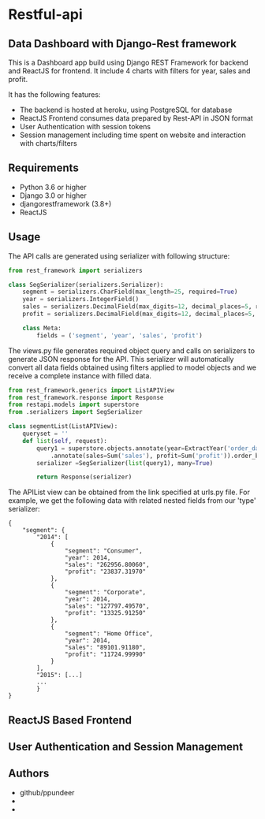# Restful-api

## Data Dashboard with Django-Rest framework
This is a Dashboard app build using Django REST Framework for backend and ReactJS for frontend. It include 4 charts with filters for year, sales and profit.

It has the following features:
- The backend is hosted at heroku, using PostgreSQL for database
- ReactJS Frontend consumes data prepared by Rest-API in JSON format
- User Authentication with session tokens
- Session management including time spent on website and interaction with charts/filters

## Requirements
- Python 3.6 or higher
- Django 3.0 or higher
- djangorestframework (3.8+)
- ReactJS

## Usage
The API calls are generated using serializer with following structure:
```python
from rest_framework import serializers

class SegSerializer(serializers.Serializer):
    segment = serializers.CharField(max_length=25, required=True)
    year = serializers.IntegerField()
    sales = serializers.DecimalField(max_digits=12, decimal_places=5, required=True)
    profit = serializers.DecimalField(max_digits=12, decimal_places=5, required=True)

    class Meta:
        fields = ('segment', 'year', 'sales', 'profit')
```
The views.py file generates required object query and calls on serializers to generate JSON response for the API. 
This serializer will automatically convert all data fields obtained using filters applied to model objects and we receive a complete instance with filled data.
```python
from rest_framework.generics import ListAPIView
from rest_framework.response import Response
from restapi.models import superstore
from .serializers import SegSerializer

class segmentList(ListAPIView):
    queryset = ''
    def list(self, request):
        query1 = superstore.objects.annotate(year=ExtractYear('order_date')).values('segment', 'year')\
            .annotate(sales=Sum('sales'), profit=Sum('profit')).order_by('year')
        serializer =SegSerializer(list(query1), many=True)

        return Response(serializer)
```
The APIList view can be obtained from the link specified at urls.py file.
For example, we get the following data with related nested fields from our 'type' serializer:
```
{
    "segment": {
        "2014": [
            {
                "segment": "Consumer",
                "year": 2014,
                "sales": "262956.80060",
                "profit": "23837.31970"
            },
            {
                "segment": "Corporate",
                "year": 2014,
                "sales": "127797.49570",
                "profit": "13325.91250"
            },
            {
                "segment": "Home Office",
                "year": 2014,
                "sales": "89101.91180",
                "profit": "11724.99990"
            }
        ],
        "2015": [...]
        ...
        }
}
```
## ReactJS Based Frontend

## User Authentication and Session Management

## Authors
- github/ppundeer
- 
- 

